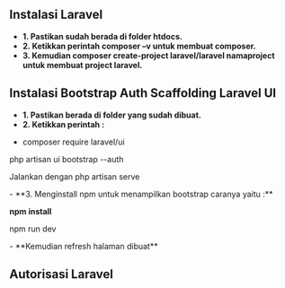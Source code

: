 ## Instalasi Laravel

- **1. Pastikan sudah berada di folder htdocs.**
- **2. Ketikkan perintah composer –v untuk membuat composer.**
- **3. Kemudian composer create-project laravel/laravel namaproject untuk membuat project laravel.**


## Instalasi Bootstrap Auth Scaffolding Laravel UI

- **1. Pastikan berada di folder yang sudah dibuat.**
- **2.	Ketikkan perintah  :**
- <p>composer require laravel/ui</p>
<p>php artisan ui bootstrap --auth</p>
<p>Jalankan dengan php artisan serve</p>
- **3.	Menginstall npm untuk menampilkan bootstrap caranya yaitu :**
<p><b>npm install</b></p>
<p>npm run dev</p>
- **Kemudian refresh halaman dibuat**

## Autorisasi Laravel

